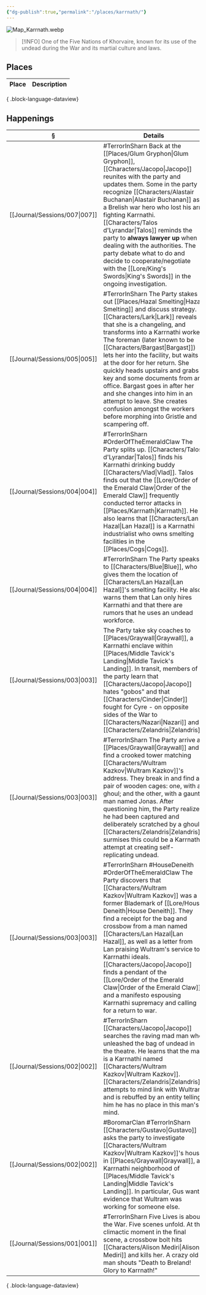 ```yaml
---
{"dg-publish":true,"permalink":"/places/karrnath/"}
---
```


![Map_Karrnath.webp](/img/user/z_attachments/Map_Karrnath.webp)

> [!INFO] One of the Five Nations of Khorvaire, known for its use of the undead during the War and its martial culture and laws.

## Places
| Place | Description |
| ----- | ----------- |

{ .block-language-dataview}
## Happenings
| §                                | Details                                                                                                                                                                                                                                                                                                                                                                                                                                                                                                                            |
| -------------------------------- | ---------------------------------------------------------------------------------------------------------------------------------------------------------------------------------------------------------------------------------------------------------------------------------------------------------------------------------------------------------------------------------------------------------------------------------------------------------------------------------------------------------------------------------- |
| [[Journal/Sessions/007\|007]] | #TerrorInSharn Back at the [[Places/Glum Gryphon\|Glum Gryphon]], [[Characters/Jacopo\|Jacopo]] reunites with the party and updates them. Some in the party recognize [[Characters/Alastair Buchanan\|Alastair Buchanan]] as a Brelish war hero who lost his arm fighting Karrnathi. [[Characters/Talos d'Lyrandar\|Talos]] reminds the party to **always lawyer up** when dealing with the authorities. The party debate what to do and decide to cooperate/negotiate with the [[Lore/King's Swords\|King's Swords]] in the ongoing investigation.                                                                                     |
| [[Journal/Sessions/005\|005]] | #TerrorInSharn The Party stakes out [[Places/Hazal Smelting\|Hazal Smelting]] and discuss strategy. [[Characters/Lark\|Lark]] reveals that she is a changeling, and transforms into a Karrnathi worker. The foreman (later known to be [[Characters/Bargast\|Bargast]]) lets her into the facility, but waits at the door for her return. She quickly heads upstairs and grabs a key and some documents from an office.  Bargast goes in after her and she changes into him in an attempt to leave. She creates confusion amongst the workers before morphing into Gristle and scampering off. |
| [[Journal/Sessions/004\|004]] | #TerrorInSharn #OrderOfTheEmeraldClaw The Party splits up. [[Characters/Talos d'Lyrandar\|Talos]] finds his Karrnathi drinking buddy [[Characters/Vlad\|Vlad]]. Talos finds out that the [[Lore/Order of the Emerald Claw\|Order of the Emerald Claw]] frequently conducted terror attacks in [[Places/Karrnath\|Karrnath]]. He also learns that [[Characters/Lan Hazal\|Lan Hazal]] is a Karrnathi industrialist who owns smelting facilities in the [[Places/Cogs\|Cogs]].                                                                                                                                                                       |
| [[Journal/Sessions/004\|004]] | #TerrorInSharn The Party speaks to [[Characters/Blue\|Blue]], who gives them the location of [[Characters/Lan Hazal\|Lan Hazal]]'s smelting facility. He also warns them that Lan only hires Karrnathi and that there are rumors that he uses an undead workforce.                                                                                                                                                                                                                                                                                                        |
| [[Journal/Sessions/003\|003]] | The Party take sky coaches to [[Places/Graywall\|Graywall]], a Karrnathi enclave within [[Places/Middle Tavick's Landing\|Middle Tavick's Landing]]. In transit, members of the party learn that [[Characters/Jacopo\|Jacopo]] hates "gobos" and that [[Characters/Cinder\|Cinder]] fought for Cyre - on opposite sides of the War to [[Characters/Nazari\|Nazari]] and [[Characters/Zelandris\|Zelandris]].                                                                                                                                                                                                                                                       |
| [[Journal/Sessions/003\|003]] | #TerrorInSharn The Party arrive at [[Places/Graywall\|Graywall]] and find a crooked tower matching [[Characters/Wultram Kazkov\|Wultram Kazkov]]'s address. They break in and find a pair of wooden cages: one, with a ghoul; and the other, with a gaunt man named Jonas. After questioning him, the Party realizes he had been captured and deliberately scratched by a ghoul. [[Characters/Zelandris\|Zelandris]] surmises this could be a Karrnathi attempt at creating self-replicating undead.                                                                                                 |
| [[Journal/Sessions/003\|003]] | #TerrorInSharn #HouseDeneith #OrderOfTheEmeraldClaw The Party discovers that [[Characters/Wultram Kazkov\|Wultram Kazkov]] was a former Blademark of [[Lore/House Deneith\|House Deneith]]. They find a receipt for the bag and crossbow from a man named [[Characters/Lan Hazal\|Lan Hazal]], as well as a letter from Lan praising Wultram's service to Karrnathi ideals. [[Characters/Jacopo\|Jacopo]] finds a pendant of the [[Lore/Order of the Emerald Claw\|Order of the Emerald Claw]] and a manifesto espousing Karrnathi supremacy and calling for a return to war.                                                                              |
| [[Journal/Sessions/002\|002]] | #TerrorInSharn [[Characters/Jacopo\|Jacopo]] searches the raving mad man who unleashed the bag of undead in the theatre. He learns that the man is a Karrnathi named [[Characters/Wultram Kazkov\|Wultram Kazkov]]. [[Characters/Zelandris\|Zelandris]] attempts to mind link with Wultram and is rebuffed by an entity telling him he has no place in this man's mind.                                                                                                                                                                                                                                |
| [[Journal/Sessions/002\|002]] | #BoromarClan #TerrorInSharn  [[Characters/Gustavo\|Gustavo]] asks the party to investigate [[Characters/Wultram Kazkov\|Wultram Kazkov]]'s house in [[Places/Graywall\|Graywall]], a Karrnathi neighborhood of [[Places/Middle Tavick's Landing\|Middle Tavick's Landing]]. In particular, Gus wants evidence that Wultram was working for someone else.                                                                                                                                                                                                                                                                           |
| [[Journal/Sessions/001\|001]] | #TerrorInSharn Five Lives is about the War. Five scenes unfold. At the climactic moment in the final scene, a crossbow bolt hits [[Characters/Alison Mediri\|Alison Mediri]] and kills her. A crazy old man shouts "Death to Breland! Glory to Karrnath!"                                                                                                                                                                                                                                                                                                    |

{ .block-language-dataview}